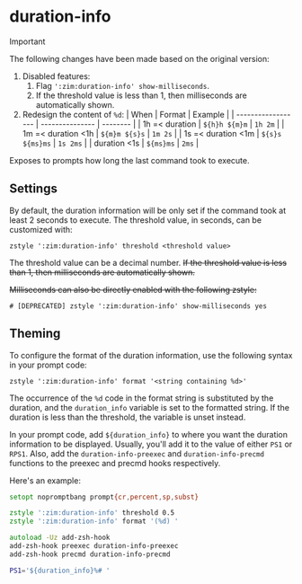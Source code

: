duration-info
=============

> [!IMPORTANT]
>
> The following changes have been made based on the original version:
>
> 1. Disabled features:
>    1. Flag `':zim:duration-info' show-milliseconds`.
>    1. If the threshold value is less than 1, then milliseconds are automatically shown.
> 1. Redesign the content of `%d`:
>    | When               | Format          | Example  |
>    | ------------------ | --------------- | -------- |
>    | 1h =< duration     | `${h}h ${m}m`   | `1h 2m`  |
>    | 1m =< duration <1h | `${m}m ${s}s`   | `1m 2s`  |
>    | 1s =< duration <1m | `${s}s ${ms}ms` | `1s 2ms` |
>    | duration <1s       | `${ms}ms`       | `2ms`    |

Exposes to prompts how long the last command took to execute.

Settings
--------

By default, the duration information will be only set if the command took at
least 2 seconds to execute. The threshold value, in seconds, can be customized
with:

    zstyle ':zim:duration-info' threshold <threshold value>

The threshold value can be a decimal number. ~~If the threshold value is less than
1, then milliseconds are automatically shown.~~

~~Milliseconds can also be directly enabled with the following zstyle:~~

    # [DEPRECATED] zstyle ':zim:duration-info' show-milliseconds yes

Theming
-------

To configure the format of the duration information, use the following syntax in
your prompt code:

    zstyle ':zim:duration-info' format '<string containing %d>'

The occurrence of the `%d` code in the format string is substituted by the
duration, and the `duration_info` variable is set to the formatted string. If
the duration is less than the threshold, the variable is unset instead.

In your prompt code, add `${duration_info}` to where you want the duration
information to be displayed. Usually, you'll add it to the value of either `PS1`
or `RPS1`. Also, add the `duration-info-preexec` and `duration-info-precmd`
functions to the preexec and precmd hooks respectively.

Here's an example:
```zsh
setopt nopromptbang prompt{cr,percent,sp,subst}

zstyle ':zim:duration-info' threshold 0.5
zstyle ':zim:duration-info' format '(%d) '

autoload -Uz add-zsh-hook
add-zsh-hook preexec duration-info-preexec
add-zsh-hook precmd duration-info-precmd

PS1='${duration_info}%# '
```
